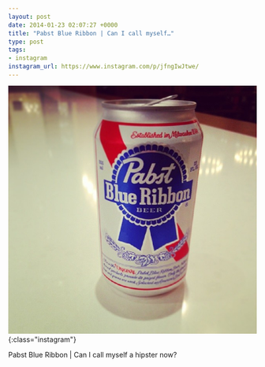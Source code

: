 ```yaml
---
layout: post
date: 2014-01-23 02:07:27 +0000
title: "Pabst Blue Ribbon | Can I call myself…"
type: post
tags:
- instagram
instagram_url: https://www.instagram.com/p/jfngIwJtwe/
---
```


![Instagram - jfngIwJtwe](/img/jfngIwJtwe.jpg){:class="instagram"}

Pabst Blue Ribbon | Can I call myself a hipster now?
